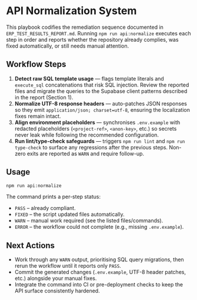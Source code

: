 # API Normalization System

This playbook codifies the remediation sequence documented in `ERP_TEST_RESULTS_REPORT.md`. Running `npm run api:normalize` executes each step in order and reports whether the repository already complies, was fixed automatically, or still needs manual attention.

## Workflow Steps
1. **Detect raw SQL template usage** — flags template literals and `execute_sql` concatenations that risk SQL injection. Review the reported files and migrate the queries to the Supabase client patterns described in the report (Section 1).
2. **Normalize UTF-8 response headers** — auto-patches JSON responses so they emit `application/json; charset=utf-8`, ensuring the localization fixes remain intact.
3. **Align environment placeholders** — synchronises `.env.example` with redacted placeholders (`<project-ref>`, `<anon-key>`, etc.) so secrets never leak while following the recommended configuration.
4. **Run lint/type-check safeguards** — triggers `npm run lint` and `npm run type-check` to surface any regressions after the previous steps. Non-zero exits are reported as `WARN` and require follow-up.

## Usage
```bash
npm run api:normalize
```

The command prints a per-step status:
- `PASS` – already compliant.
- `FIXED` – the script updated files automatically.
- `WARN` – manual work required (see the listed files/commands).
- `ERROR` – the workflow could not complete (e.g., missing `.env.example`).

## Next Actions
- Work through any `WARN` output, prioritising SQL query migrations, then rerun the workflow until it reports only `PASS`.
- Commit the generated changes (`.env.example`, UTF-8 header patches, etc.) alongside your manual fixes.
- Integrate the command into CI or pre-deployment checks to keep the API surface consistently hardened.

